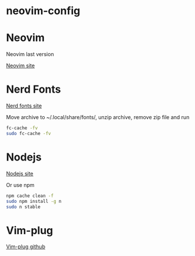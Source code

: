 # neovim-config

<h1>Neovim</h1>
<p>Neovim last version</p>

[Neovim site](https://neovim.io/)

<h1>Nerd Fonts</h1>

[Nerd fonts site](https://www.nerdfonts.com/)

<p>Move archive to ~/.local/share/fonts/, unzip archive, remove zip file and run</p>

```bash
fc-cache -fv
sudo fc-cache -fv
```

<h1>Nodejs</h1>

[Nodejs site](https://nodejs.org/en)

<p>Or use npm</p>

```bash
npm cache clean -f
sudo npm install -g n
sudo n stable
```

<h1>Vim-plug</h1>

[Vim-plug github](https://github.com/junegunn/vim-plug)
